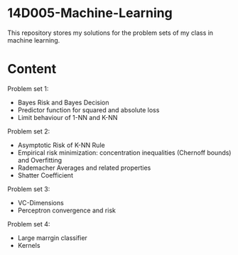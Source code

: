 # 14D005-Machine-Learning

This repository stores my solutions for the problem sets of my class in machine learning. 

# Content

Problem set 1:

- Bayes Risk and Bayes Decision
- Predictor function for squared and absolute loss
- Limit behaviour of 1-NN and K-NN 

Problem set 2:

- Asymptotic Risk of K-NN Rule
- Empirical risk minimization: concentration inequalities (Chernoff bounds) and Overfitting
- Rademacher Averages and related properties
- Shatter Coefficient

Problem set 3:

- VC-Dimensions
- Perceptron convergence and risk 

Problem set 4:

- Large marrgin classifier
- Kernels
